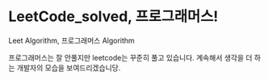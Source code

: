 # LeetCode_solved, 프로그래머스!
Leet Algorithm, 
프로그래머스 Algorithm

프로그래머스는 잘 안풀지만 leetcode는 꾸준히 풀고 있습니다.
계속해서 생각을 더 하는 개발자의 모습을 보여드리겠습니당.
